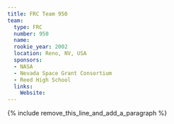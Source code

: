 ```yaml
---
title: FRC Team 950
team:
  type: FRC
  number: 950
  name:
  rookie_year: 2002
  location: Reno, NV, USA
  sponsors:
  - NASA
  - Nevada Space Grant Consortium
  - Reed High School
  links:
    Website:
---
```


{% include remove_this_line_and_add_a_paragraph %}